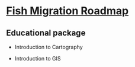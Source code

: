 # [Fish Migration Roadmap](https://fishroadmap.london/)

## Educational package

- Introduction to Cartography

- Introduction to GIS
